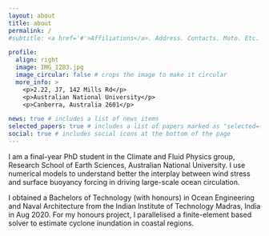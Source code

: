 ```yaml
---
layout: about
title: about
permalink: /
#subtitle: <a href='#'>Affiliations</a>. Address. Contacts. Moto. Etc.

profile:
  align: right
  image: IMG_1283.jpg
  image_circular: false # crops the image to make it circular
  more_info: >
    <p>2.22, J7, 142 Mills Rd</p>
    <p>Australian National University</p>
    <p>Canberra, Australia 2601</p>

news: true # includes a list of news items
selected_papers: true # includes a list of papers marked as "selected={true}"
social: true # includes social icons at the bottom of the page
---
```


I am a final-year PhD student in the Climate and Fluid Physics group, Research School of Earth Sciences, Australian National University. I use numerical models to understand better the interplay between wind stress and surface buoyancy forcing in driving large-scale ocean circulation.

I obtained a Bachelors of Technology (with honours) in Ocean Engineering and Naval Architecture from the Indian Institute of Technology Madras, India in Aug 2020. For my honours project, I parallelised a finite-element based solver  to estimate cyclone inundation in coastal regions. 

